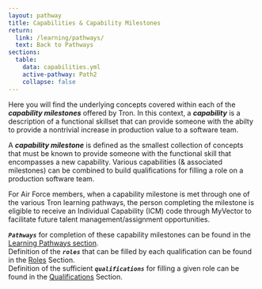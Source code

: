 ```yaml
---
layout: pathway
title: Capabilities & Capability Milestones
return:
  link: /learning/pathways/
  text: Back to Pathways
sections:
  table:
    data: capabilities.yml
    active-pathway: Path2
    collapse: false
---
```


Here you will find the underlying concepts covered within each of the ***capability milestones*** offered by Tron.  In this context, a ***capability*** is a description of a functional skillset that can provide someone with the abilty to provide a nontrivial increase in production value to a software team.

A ***capability milestone*** is defined as the smallest collection of concepts that must be known to provide someone with the functional skill that encompasses a new capability.  Various capabilities (& associated milestones) can be combined to build qualifications for filling a role on a production software team.

For Air Force members, when a capability milestone is met through one of the various Tron learning pathways, the person completing the milestone is eligible to receive an Individual Capability (ICM) code through MyVector to facilitate future talent management/assignment opportunities.

***`Pathways`*** for completion of these capability milestones can be found in the <a href="{{ '/learning/pathways/' | relative_url }}">Learning Pathways section</a>. <br>
Definition of the ***`roles`*** that can be filled by each qualification can be found in the <a href="{{ '/learning/roles/' | relative_url }}">Roles</a> Section. <br>
Definition of the sufficient ***`qualifications`*** for filling a given role can be found in the <a href="{{ '/learning/qualifications/' | relative_url }}">Qualifications</a> Section. <br>


